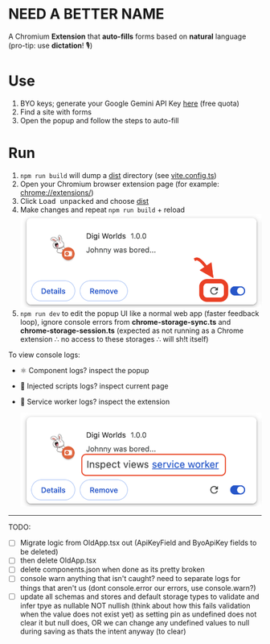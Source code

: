 # NEED A BETTER NAME

A Chromium **Extension** that **auto-fills** forms based on **natural** language (pro-tip: use **dictation**! 🎙️)

# Use
1. BYO keys; generate your Google Gemini API Key [here](https://aistudio.google.com/apikey) (free quota)
2. Find a site with forms
3. Open the popup and follow the steps to auto-fill


# Run
1. `npm run build` will dump a [dist](./dist) directory (see [vite.config.ts](./vite.config.ts))
2. Open your Chromium browser extension page (for example: [chrome://extensions/](chrome://extensions/))
3. Click <kbd>Load unpacked</kbd> and choose [dist](./dist)
4. Make changes and repeat `npm run build` + reload <img src="readme/reload-extension-guide.png" alt="reload extension" style="max-height: 256px;">
5. `npm run dev` to edit the popup UI like a normal web app (faster feedback loop), ignore console errors from **chrome-storage-sync.ts** and **chrome-storage-session.ts** (expected as not running as a Chrome extension ∴ no access to these storages ∴ will sh!t itself)

To view console logs:

- ⚛️ Component logs? inspect the popup
- 💉 Injected scripts logs? inspect current page
- 🤖 Service worker logs? inspect the extension

  ![how to view extension console logs](readme/inspect-service-worker-logs.png)


---
TODO:

- [ ] Migrate logic from OldApp.tsx out (ApiKeyField and ByoApiKey fields to be deleted)
- [ ] then delete OldApp.tsx
- [ ] delete components.json when done as its pretty broken
- [ ] console warn anything that isn't caught? need to separate logs for things that aren't us (dont console.error our errors, use console.warn?)
- [ ] update all schemas and stores and default storage types to validate and infer tpye as nullable NOT nullish (think about how this fails validation when the value does not exist yet) as setting pin as undefined does not clear it but null does, OR we can change any undefined values to null during saving as thats the intent anyway (to clear)
